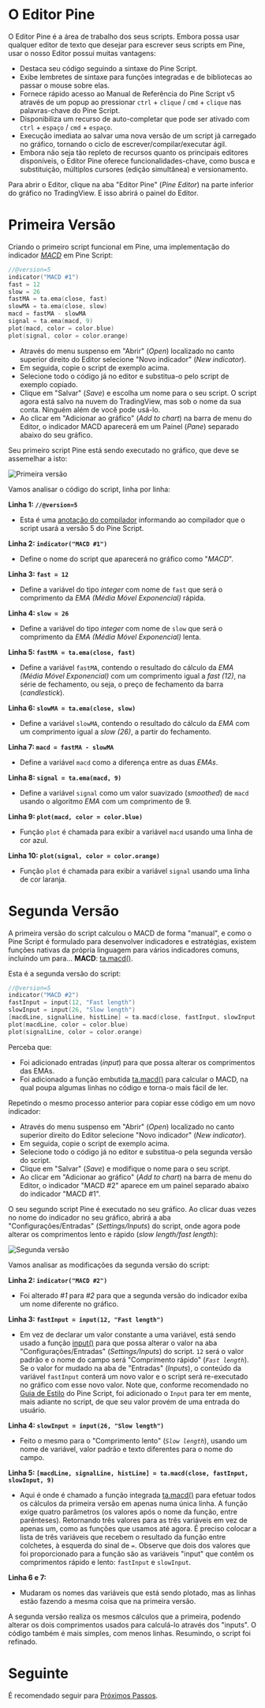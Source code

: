 
# O Editor Pine

O Editor Pine é a área de trabalho dos seus scripts.
Embora possa usar qualquer editor de texto que desejar para escrever seus scripts em Pine, usar o nosso Editor possui muitas vantagens:

* Destaca seu código seguindo a sintaxe do Pine Script.
* Exibe lembretes de sintaxe para funções integradas e de bibliotecas ao passar o mouse sobre elas.
* Fornece rápido acesso ao Manual de Referência do Pine Script v5 através de um popup ao pressionar `ctrl` + `clique` / `cmd` + `clique` nas palavras-chave do Pine Script.
* Disponibiliza um recurso de auto-completar que pode ser ativado com `ctrl` + `espaço` / `cmd` + `espaço`.
* Execução imediata ao salvar uma nova versão de um script já carregado no gráfico, tornando o ciclo de escrever/compilar/executar ágil.
* Embora não seja tão repleto de recursos quanto os principais editores disponíveis, o Editor Pine oferece funcionalidades-chave, como busca e substituição, múltiplos cursores (edição simultânea) e versionamento.

Para abrir o Editor, clique na aba "Editor Pine" (_Pine Editor_) na parte inferior do gráfico no TradingView. E isso abrirá o painel do Editor.


# Primeira Versão

Criando o primeiro script funcional em Pine, uma implementação do indicador [_MACD_](https://br.tradingview.com/support/solutions/43000502344-macd-moving-average-convergence-divergence) em Pine Script:

```c
//@version=5
indicator("MACD #1")
fast = 12
slow = 26
fastMA = ta.ema(close, fast)
slowMA = ta.ema(close, slow)
macd = fastMA - slowMA
signal = ta.ema(macd, 9)
plot(macd, color = color.blue)
plot(signal, color = color.orange)
```

* Através do menu suspenso em "Abrir" (_Open_) localizado no canto superior direito do Editor selecione "Novo indicador" (_New indicator_).
* Em seguida, copie o script de exemplo acima.
* Selecione todo o código já no editor e substitua-o pelo script de exemplo copiado.
* Clique em "Salvar" (_Save_) e escolha um nome para o seu script. O script agora está salvo na nuvem do TradingView, mas sob o nome da sua conta. Ninguém além de você pode usá-lo.
* Ao clicar em "Adicionar ao gráfico" (_Add to chart_) na barra de menu do Editor, o indicador MACD aparecerá em um Painel (_Pane_) separado abaixo do seu gráfico.

Seu primeiro script Pine está sendo executado no gráfico, que deve se assemelhar a isto:

![Primeira versão](./imgs/FirstIndicator-Version1.png)

Vamos analisar o código do script, linha por linha:

__Linha 1: `//@version=5`__
- Esta é uma [anotação do compilador](./04_03_estrutura_do_script.md#anotações-do-compilador) informando ao compilador que o script usará a versão 5 do Pine Script.

__Linha 2: `indicator("MACD #1")`__
- Define o nome do script que aparecerá no gráfico como "_MACD_".

__Linha 3: `fast = 12`__
- Define a variável do tipo _integer_ com nome de `fast` que será o comprimento da _EMA (Média Móvel Exponencial)_ rápida.

__Linha 4: `slow = 26`__
- Define a variável do tipo _integer_ com nome de `slow` que será o comprimento da _EMA (Média Móvel Exponencial)_ lenta.

__Linha 5: `fastMA = ta.ema(close, fast)`__
- Define a variável `fastMA`, contendo o resultado do cálculo da _EMA (Média Móvel Exponencial)_ com um comprimento igual a _fast (12)_, na série de fechamento, ou seja, o preço de fechamento da barra (_candlestick_).

__Linha 6: `slowMA = ta.ema(close, slow)`__
- Define a variável `slowMA`, contendo o resultado do cálculo da _EMA_ com um comprimento igual a _slow (26)_, a partir do fechamento.

__Linha 7: `macd = fastMA - slowMA`__
- Define a variável `macd` como a diferença entre as duas _EMAs_.

__Linha 8: `signal = ta.ema(macd, 9)`__
- Define a variável `signal` como um valor suavizado (_smoothed_) de `macd` usando o algoritmo _EMA_ com um comprimento de 9.

__Linha 9: `plot(macd, color = color.blue)`__
- Função `plot` é chamada para exibir a variável `macd` usando uma linha de cor azul.

__Linha 10: `plot(signal, color = color.orange)`__
- Função `plot` é chamada para exibir a variável `signal` usando uma linha de cor laranja.


# Segunda Versão

A primeira versão do script calculou o MACD de forma "manual", e como o Pine Script é formulado para desenvolver indicadores e estratégias, existem funções nativas da própria linguagem para vários indicadores comuns, incluindo um para...
__MACD__: [ta.macd()](https://br.tradingview.com/pine-script-reference/v5/#fun_ta{dot}macd).

Esta é a segunda versão do script:

```c
//@version=5
indicator("MACD #2")
fastInput = input(12, "Fast length")
slowInput = input(26, "Slow length")
[macdLine, signalLine, histLine] = ta.macd(close, fastInput, slowInput, 9)
plot(macdLine, color = color.blue)
plot(signalLine, color = color.orange)
```

Perceba que:

- Foi adicionado entradas (_input_) para que possa alterar os comprimentos das EMAs.
- Foi adicionado a função embutida [ta.macd()](https://br.tradingview.com/pine-script-reference/v5/#fun_ta{dot}macd) para calcular o MACD, na qual poupa algumas linhas no código e torna-o mais fácil de ler.

Repetindo o mesmo processo anterior para copiar esse código em um novo indicador:

* Através do menu suspenso em "Abrir" (_Open_) localizado no canto superior direito do Editor selecione "Novo indicador" (_New indicator_).
* Em seguida, copie o script de exemplo acima.
* Selecione todo o código já no editor e substitua-o pela segunda versão do script.
* Clique em "Salvar" (_Save_) e modifique o nome para o seu script.
* Ao clicar em "Adicionar ao gráfico" (_Add to chart_) na barra de menu do Editor, o indicador "MACD #2" aparece em um painel separado abaixo do indicador "MACD #1".

O seu segundo script Pine é executado no seu gráfico. Ao clicar duas vezes no nome do indicador no seu gráfico, abrirá a aba "Configurações/Entradas" (_Settings/Inputs_) do script, onde agora pode alterar os comprimentos lento e rápido (_slow length/fast length_):

![Segunda versão](./imgs/FirstIndicator-Version2.png)

Vamos analisar as modificações da segunda versão do script:

__Linha 2: `indicator("MACD #2")`__
- Foi alterado _#1_ para _#2_ para que a segunda versão do indicador exiba um nome diferente no gráfico.

__Linha 3: `fastInput = input(12, "Fast length")`__
- Em vez de declarar um valor constante a uma variável, está sendo usado a função [input()](https://br.tradingview.com/pine-script-reference/v5/#fun_input) para que possa alterar o valor na aba "Configurações/Entradas" (_Settings/Inputs_) do script.
`12` será o valor padrão e o nome do campo será "Comprimento rápido" (_`Fast length`_). Se o valor for mudado na aba de "Entradas" (_Inputs_), o conteúdo da variável `fastInput` conterá um novo valor e o script será re-executado no gráfico com esse novo valor. Note que, conforme recomendado no [Guia de Estilo](000_style_guide.md) do Pine Script, foi adicionado o `Input` para ter em mente, mais adiante no script, de que seu valor provém de uma entrada do usuário.

__Linha 4: `slowInput = input(26, "Slow length")`__
- Feito o mesmo para o "Comprimento lento" (_`Slow length`_), usando um nome de variável, valor padrão e texto diferentes para o nome do campo.

__Linha 5: `[macdLine, signalLine, histLine] = ta.macd(close, fastInput, slowInput, 9)`__
- Aqui é onde é chamado a função integrada [ta.macd()](https://br.tradingview.com/pine-script-reference/v5/#fun_ta{dot}macd) para efetuar todos os cálculos da primeira versão em apenas numa única linha. A função exige quatro parâmetros (os valores após o nome da função, entre parênteses).
Retornando três valores para as três variáveis em vez de apenas um, como as funções que usamos até agora.
É preciso colocar a lista de três variáveis que recebem o resultado da função entre colchetes, à esquerda do sinal de `=`. Observe que dois dos valores que foi proporcionado para a função são as variáveis "input" que contêm os comprimentos rápido e lento: `fastInput` e `slowInput`.

__Linha 6 e 7:__
- Mudaram os nomes das variáveis que está sendo plotado, mas as linhas estão fazendo a mesma coisa que na primeira versão.

A segunda versão realiza os mesmos cálculos que a primeira, podendo alterar os dois comprimentos usados para calculá-lo através dos "inputs".
O código também é mais simples, com menos linhas. Resumindo, o script foi refinado.


# Seguinte

É recomendado seguir para [Próximos Passos](./03_proximos_passos.md).